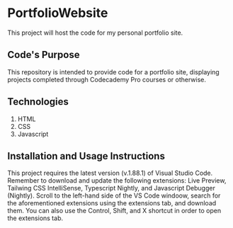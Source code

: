 # PortfolioWebsite
This project will host the code for my personal portfolio site.

## Code's Purpose
This repository is intended to provide code for a portfolio site, displaying projects completed through Codecademy Pro courses or otherwise.

## Technologies
1. HTML
2. CSS
3. Javascript

## Installation and Usage Instructions
This project requires the latest version (v.1.88.1) of Visual Studio Code. Remember to download and update the following extensions: Live Preview, Tailwing CSS IntelliSense, Typescript Nightly, and Javascript Debugger (Nightly). Scroll to the left-hand side of the VS Code windoow, search for the aforementioned extensions using the extensions tab, and download them. You can also use the Control, Shift, and X shortcut in order to open the extensions tab.